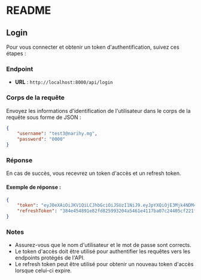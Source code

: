 # README

## Login

Pour vous connecter et obtenir un token d'authentification, suivez ces étapes :

### Endpoint

- **URL** : `http://localhost:8000/api/login`

### Corps de la requête

Envoyez les informations d'identification de l'utilisateur dans le corps de la requête sous forme de JSON :

```json
{
    "username": "test3@narihy.mg",
    "password": "0000"
}
```

### Réponse

En cas de succès, vous recevrez un token d'accès et un refresh token. 

#### Exemple de réponse :

```json
{
    "token": "eyJ0eXAiOiJKV1QiLCJhbGciOiJSUzI1NiJ9.eyJpYXQiOjE3Mjk4NDM4NjYsImV4cCI6MTcyOTg0NzQ2NiwianRpIjoiNjEzMTIwOWRkYWIyZjk0YWFlOTQ3MjZjNzgwYjFhYjUiLCJyb2xlcyI6WyJST0xFX0NMSUVOVCIsIlBVQkxJQ19BQ0NFU1MiXSwidXNlcm5hbWUiOiJ0ZXN0M0BuYXJpaHkubWcifQ.kCoBbBFo6nHnA155TotXTVn-XBb0OvwapniEy5b__HQeJU52pRinMHw_uoO2HPphwXpLHc6c07uZODeLzb30ZjnZn5oIfmeqg6vNiK9yNVFwjWh9UiaI7F0sTFY4Nu7pqxc1Yy4OGJTCytd5zg7ssM1z1D6QhyT-ujPt9KGt2jrdj4pOWxj-GINkX-c7YGCSUP1JbhvtjdHSVbb18yXn3u8jO3C0UA03KAGvI-uWzrKOXyL3nJJUbWOzaSx_83NVMPpwDErh4JfNPAbA0MOEWjf_H_iaEIUD7eUDz6J7xsljrsYJn-YadUSCQ7rUmtAabwbtMp49kDABQsAAm6-OyQ",
    "refreshToken": "384e454891e82fd825993204a5461e4117ba07c24405cf221fd806e3e4161a185772eb4aaeeab0de82494134545ee552ada234b8447e3b303e6e5ebf0ba9a33c"
}
```

### Notes

- Assurez-vous que le nom d'utilisateur et le mot de passe sont corrects.
- Le token d'accès doit être utilisé pour authentifier les requêtes vers les endpoints protégés de l'API.
- Le refresh token peut être utilisé pour obtenir un nouveau token d'accès lorsque celui-ci expire.